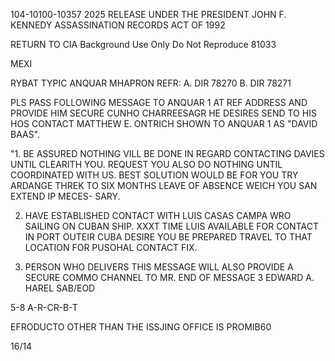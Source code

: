 104-10100-10357 2025 RELEASE UNDER THE PRESIDENT JOHN F. KENNEDY ASSASSINATION RECORDS ACT OF 1992

RETURN TO CIA
Background Use Only
Do Not Reproduce
81033

MEXI

RYBAT TYPIC ANQUAR MHAPRON
REFR: A. DIR 78270 
B. DIR 78271

PLS PASS FOLLOWING MESSAGE TO ANQUAR 1 AT REF ADDRESS AND
PROVIDE HIM SECURE CUNHO CHARREESAGR HE DESIRES SEND
TO HIS HOS CONTACT MATTHEW E. ONTRICH SHOWN TO ANQUAR 1 AS
"DAVID BAAS".

"1. BE ASSURED NOTHING VILL BE DONE IN REGARD CONTACTING
DAVIES UNTIL CLEARITH YOU. REQUEST YOU ALSO DO NOTHING UNTIL
COORDINATED WITH US. BEST SOLUTION WOULD BE FOR YOU TRY ARDANGE
THREK TO SIX MONTHS LEAVE OF ABSENCE WEICH YOU SAN EXTEND IP MECES-
SARY.

2. HAVE ESTABLISHED CONTACT WITH LUIS CASAS CAMPA WRO SAILING
ON CUBAN SHIP. XXXT TIME LUIS AVAILABLE FOR CONTACT IN PORT OUTEIR
CUBA DESIRE YOU BE PREPARED TRAVEL TO THAT LOCATION FOR PUSOHAL
CONTACT FIX.

3. PERSON WHO DELIVERS THIS MESSAGE WILL ALSO PROVIDE A
SECURE COMMO CHANNEL TO MR.
END OF MESSAGE 3
EDWARD A. HAREL
SAB/EOD

5-8
A-R-CR-B-T

EFRODUCTO OTHER THAN THE ISSJING OFFICE IS PROMIB60

16/14
